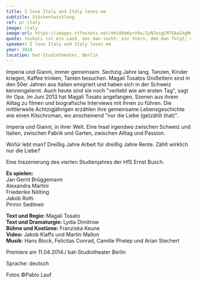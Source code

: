 ```yaml
---
title: I love Italy and Italy loves me
subtitle: Stückentwicklung
ref: pr-italy
image: italy
image-url: https://images.ctfassets.net/mhi86m0yrn9x/2yN7esgCM7GAaSkgMmW2pa/af102f08d57261e69344850973979d4f/italy.jpg
quote: Youkali ist ein Land, das man sucht; ein Stern, dem man folgt; ein Traum.
speaker: I love Italy and Italy loves me
year: 2014
location: bat-Studiotheater, Berlin
---
```


Imperia und Gianni, immer gemeinsam. Sechzig Jahre lang. Tanzen, Kinder kriegen, Kaffee trinken, Tanten besuchen. Magali Tosatos Großeltern sind in den 50er Jahren aus Italien emigriert und haben sich in der Schweiz kennengelernt. Auch heute sind sie noch "verliebt wie am ersten Tag", sagt ihr Opa. Im Juni 2013 hat Magali Tosato angefangen, Szenen aus ihrem Alltag zu filmen und biografische Interviews mit ihnen zu führen. Die mittlerweile Achtzigjährigen erzählen ihre gemeinsame Lebensgeschichte wie einen Kitschroman, wo anscheinend "nur die Liebe (ge)zählt (hat)".

Imperia und Gianni, in ihrer Welt. Eine Insel irgendwo zwischen Schweiz und Italien, zwischen Fabrik und Garten, zwischen Alltag und Passion.

Wofür lebt man? Dreißig Jahre Arbeit für dreißig Jahre Rente. Zählt wirklich nur die Liebe?

Eine Inszenierung des vierten Studienjahres der HfS Ernst Busch.

**Es spielen:**  
Jan Gerrit Brüggemann  
Alexandra Martini  
Friederike Nölting  
Jakob Roth  
Pirmin Sedlmeir  

**Text und Regie:** Magali Tosato  
**Text und Dramaturgie:** Lydia Dimitrow  
**Bühne und Kostüme:** Franziska Keune  
**Video:** Jakob Klaffs und Martin Mallon  
**Musik:** Hans Block, Felicitas Conrad, Camille Phelep und Arian Stechert  

Premiere am 11.04.2014./ bat-Studiotheater Berlin  

Sprache: deutsch

Fotos ©Pablo Lauf
